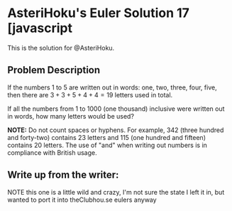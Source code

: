 
# AsteriHoku's Euler Solution 17 [javascript
This is the solution for @AsteriHoku. 

## Problem Description
If the numbers $1$ to $5$ are written out in words: one, two, three, four, five, then there are $3 + 3 + 5 + 4 + 4 = 19$ letters used in total.

If all the numbers from $1$ to $1000$ (one thousand) inclusive were written out in words, how many letters would be used? 

  
**NOTE:** Do not count spaces or hyphens. For example, $342$ (three hundred and forty-two) contains $23$ letters and $115$ (one hundred and fifteen) contains $20$ letters. The use of "and" when writing out numbers is in compliance with British usage.

## Write up from the writer:
NOTE this one is a little wild and crazy, I'm not sure the state I left it in, 
but wanted to port it into theClubhou.se eulers anyway